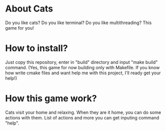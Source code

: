 # About Cats
Do you like cats? Do you like terminal? Do you like multithreading?
This game for you!

# How to install?
Just copy this repository, enter in "build" directory and input "make build" command.
(Yes, this game for now building only with Makefile.
If you know how write cmake files and want help me with this project, I'll ready get your help!)

# How this game work?
Cats visit your home and relaxing. When they are it home, you can do some actions with them.
List of actions and more you can get inputing command "help".
